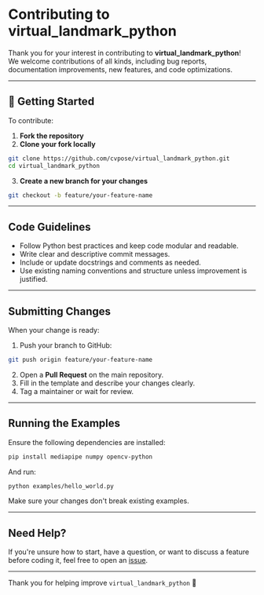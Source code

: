 # Contributing to virtual_landmark_python

Thank you for your interest in contributing to **virtual_landmark_python**!  
We welcome contributions of all kinds, including bug reports, documentation improvements, new features, and code optimizations.

---

## 🚀 Getting Started

To contribute:

1. **Fork the repository**
2. **Clone your fork locally**

```bash
git clone https://github.com/cvpose/virtual_landmark_python.git
cd virtual_landmark_python
```

3. **Create a new branch for your changes**

```bash
git checkout -b feature/your-feature-name
```

---

## Code Guidelines

- Follow Python best practices and keep code modular and readable.
- Write clear and descriptive commit messages.
- Include or update docstrings and comments as needed.
- Use existing naming conventions and structure unless improvement is justified.

---

## Submitting Changes

When your change is ready:

1. Push your branch to GitHub:

```bash
git push origin feature/your-feature-name
```

2. Open a **Pull Request** on the main repository.
3. Fill in the template and describe your changes clearly.
4. Tag a maintainer or wait for review.

---

## Running the Examples

Ensure the following dependencies are installed:

```bash
pip install mediapipe numpy opencv-python
```

And run:

```bash
python examples/hello_world.py
```

Make sure your changes don't break existing examples.

---

## Need Help?

If you're unsure how to start, have a question, or want to discuss a feature before coding it, feel free to open an [issue](https://github.com/cvpose/virtual_landmark_python/issues).

---

Thank you for helping improve `virtual_landmark_python` 💙
